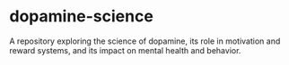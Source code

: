 # dopamine-science
A repository exploring the science of dopamine, its role in motivation and reward systems, and its impact on mental health and behavior.
